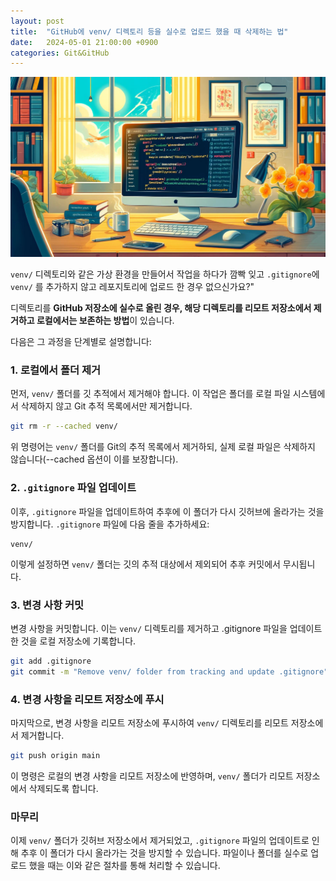 ```yaml
---
layout: post
title:  "GitHub에 venv/ 디렉토리 등을 실수로 업로드 했을 때 삭제하는 법"
date:   2024-05-01 21:00:00 +0900
categories: Git&GitHub
---
```


![image](/assets/images/postings/github_mistakes.jpg)

`venv/` 디렉토리와 같은 가상 환경을 만들어서 작업을 하다가 깜빡 잊고 `.gitignore`에 `venv/` 를 추가하지 않고 레포지토리에 업로드 한 경우 없으신가요?"

디렉토리를 **GitHub 저장소에 실수로 올린 경우, 해당 디렉토리를 리모트 저장소에서 제거하고 로컬에서는 보존하는 방법**이 있습니다. 

다음은 그 과정을 단계별로 설명합니다:

### 1. 로컬에서 폴더 제거
먼저, `venv/` 폴더를 깃 추적에서 제거해야 합니다. 이 작업은 폴더를 로컬 파일 시스템에서 삭제하지 않고 Git 추적 목록에서만 제거합니다.

```bash
git rm -r --cached venv/
```
위 명령어는 `venv/` 폴더를 Git의 추적 목록에서 제거하되, 실제 로컬 파일은 삭제하지 않습니다(--cached 옵션이 이를 보장합니다).

### 2. `.gitignore` 파일 업데이트
이후, `.gitignore` 파일을 업데이트하여 추후에 이 폴더가 다시 깃허브에 올라가는 것을 방지합니다. `.gitignore` 파일에 다음 줄을 추가하세요:

```
venv/
```
이렇게 설정하면 `venv/` 폴더는 깃의 추적 대상에서 제외되어 추후 커밋에서 무시됩니다.

### 3. 변경 사항 커밋
변경 사항을 커밋합니다. 이는 `venv/` 디렉토리를 제거하고 .gitignore 파일을 업데이트한 것을 로컬 저장소에 기록합니다.

```bash
git add .gitignore
git commit -m "Remove venv/ folder from tracking and update .gitignore"
```

### 4. 변경 사항을 리모트 저장소에 푸시
마지막으로, 변경 사항을 리모트 저장소에 푸시하여 `venv/` 디렉토리를 리모트 저장소에서 제거합니다.

```bash
git push origin main
```
이 명령은 로컬의 변경 사항을 리모트 저장소에 반영하며, `venv/` 폴더가 리모트 저장소에서 삭제되도록 합니다.

### 마무리
이제 `venv/` 폴더가 깃허브 저장소에서 제거되었고, `.gitignore` 파일의 업데이트로 인해 추후 이 폴더가 다시 올라가는 것을 방지할 수 있습니다. 파일이나 폴더를 실수로 업로드 했을 때는 이와 같은 절차를 통해 처리할 수 있습니다. 
